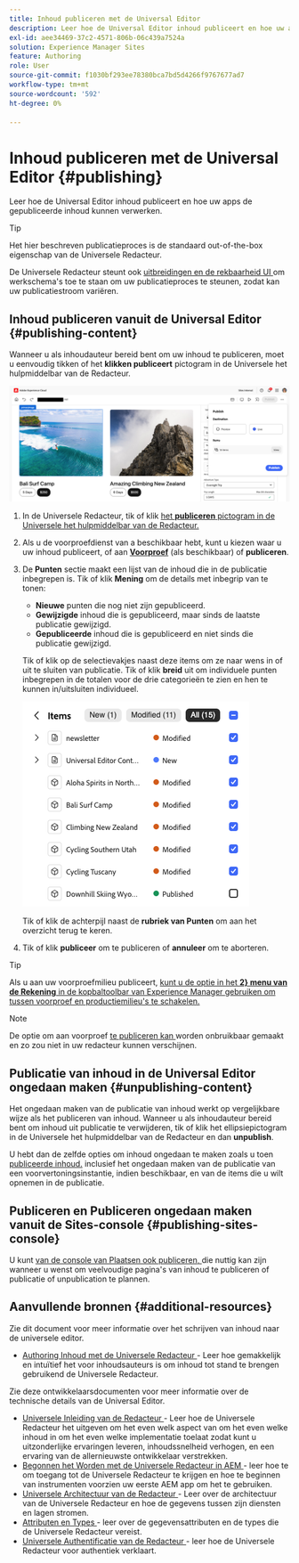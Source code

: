 ```yaml
---
title: Inhoud publiceren met de Universal Editor
description: Leer hoe de Universal Editor inhoud publiceert en hoe uw apps de gepubliceerde inhoud kunnen verwerken.
exl-id: aee34469-37c2-4571-806b-06c439a7524a
solution: Experience Manager Sites
feature: Authoring
role: User
source-git-commit: f1030bf293ee78380bca7bd5d4266f9767677ad7
workflow-type: tm+mt
source-wordcount: '592'
ht-degree: 0%

---
```



# Inhoud publiceren met de Universal Editor {#publishing}

Leer hoe de Universal Editor inhoud publiceert en hoe uw apps de gepubliceerde inhoud kunnen verwerken.

>[!TIP]
>
>Het hier beschreven publicatieproces is de standaard out-of-the-box eigenschap van de Universele Redacteur.
>
>De Universele Redacteur steunt ook [ uitbreidingen en de rekbaarheid UI ](/help/implementing/universal-editor/extending.md) om werkschema&#39;s toe te staan om uw publicatieproces te steunen, zodat kan uw publicatiestroom variëren.

## Inhoud publiceren vanuit de Universal Editor {#publishing-content}

Wanneer u als inhoudauteur bereid bent om uw inhoud te publiceren, moet u eenvoudig tikken of het **klikken publiceert** pictogram in de Universele het hulpmiddelbar van de Redacteur.

![ het Publiceren pagina&#39;s ](assets/publish-menu.png)

1. In de Universele Redacteur, tik of klik [ het **publiceren** pictogram in de Universele het hulpmiddelbar van de Redacteur.](/help/sites-cloud/authoring/universal-editor/navigation.md#publish)
1. Als u de voorproefdienst van a [ ](/help/sites-cloud/authoring/sites-console/previewing-content.md) beschikbaar hebt, kunt u kiezen waar u uw inhoud publiceert, of aan **[Voorproef](/help/sites-cloud/authoring/sites-console/previewing-content.md)** (als beschikbaar) of **publiceren**.
1. De **Punten** sectie maakt een lijst van de inhoud die in de publicatie inbegrepen is. Tik of klik **Mening** om de details met inbegrip van te tonen:
   * **Nieuwe** punten die nog niet zijn gepubliceerd.
   * **Gewijzigde** inhoud die is gepubliceerd, maar sinds de laatste publicatie gewijzigd.
   * **Gepubliceerde** inhoud die is gepubliceerd en niet sinds die publicatie gewijzigd.

   Tik of klik op de selectievakjes naast deze items om ze naar wens in of uit te sluiten van publicatie. Tik of klik **breid** uit om individuele punten inbegrepen in de totalen voor de drie categorieën te zien en hen te kunnen in/uitsluiten individueel.

   ![ publiceer punten ](assets/publish-items.png)

   Tik of klik de achterpijl naast de **rubriek van Punten** om aan het overzicht terug te keren.

1. Tik of klik **publiceer** om te publiceren of **annuleer** om te aborteren.

>[!TIP]
>
>Als u aan uw voorproefmilieu publiceert, [ kunt u de optie in het **2} menu van de Rekening** in de kopbaltoolbar van Experience Manager gebruiken om tussen voorproef en productiemilieu&#39;s te schakelen.](/help/sites-cloud/authoring/universal-editor/navigation.md#user-properties)

>[!NOTE]
>
>De optie om aan voorproef [ te publiceren kan ](/help/implementing/universal-editor/customizing.md#publish-preview) worden onbruikbaar gemaakt en zo zou niet in uw redacteur kunnen verschijnen.

## Publicatie van inhoud in de Universal Editor ongedaan maken {#unpublishing-content}

Het ongedaan maken van de publicatie van inhoud werkt op vergelijkbare wijze als het publiceren van inhoud. Wanneer u als inhoudauteur bereid bent om inhoud uit publicatie te verwijderen, tik of klik het ellipsiepictogram in de Universele het hulpmiddelbar van de Redacteur en dan **unpublish**.

U hebt dan de zelfde opties om inhoud ongedaan te maken zoals u toen [ publiceerde inhoud.](#publishing-content) inclusief het ongedaan maken van de publicatie van een voorvertoningsinstantie, indien beschikbaar, en van de items die u wilt opnemen in de publicatie.

## Publiceren en Publiceren ongedaan maken vanuit de Sites-console {#publishing-sites-console}

U kunt [ van de console van Plaatsen ook publiceren, ](/help/sites-cloud/authoring/sites-console/publishing-pages.md) die nuttig kan zijn wanneer u wenst om veelvoudige pagina&#39;s van inhoud te publiceren of publicatie of unpublication te plannen.

## Aanvullende bronnen {#additional-resources}

Zie dit document voor meer informatie over het schrijven van inhoud naar de universele editor.

* [ Authoring Inhoud met de Universele Redacteur ](authoring.md) - Leer hoe gemakkelijk en intuïtief het voor inhoudsauteurs is om inhoud tot stand te brengen gebruikend de Universele Redacteur.

Zie deze ontwikkelaarsdocumenten voor meer informatie over de technische details van de Universal Editor.

* [ Universele Inleiding van de Redacteur ](/help/implementing/universal-editor/introduction.md) - Leer hoe de Universele Redacteur het uitgeven om het even welk aspect van om het even welke inhoud in om het even welke implementatie toelaat zodat kunt u uitzonderlijke ervaringen leveren, inhoudssnelheid verhogen, en een ervaring van de allernieuwste ontwikkelaar verstrekken.
* [ Begonnen het Worden met de Universele Redacteur in AEM ](/help/implementing/universal-editor/getting-started.md) - leer hoe te om toegang tot de Universele Redacteur te krijgen en hoe te beginnen van instrumenten voorzien uw eerste AEM app om het te gebruiken.
* [ Universele Architectuur van de Redacteur ](/help/implementing/universal-editor/architecture.md) - Leer over de architectuur van de Universele Redacteur en hoe de gegevens tussen zijn diensten en lagen stromen.
* [ Attributen en Types ](/help/implementing/universal-editor/attributes-types.md) - leer over de gegevensattributen en de types die de Universele Redacteur vereist.
* [ Universele Authentificatie van de Redacteur ](/help/implementing/universal-editor/authentication.md) - leer hoe de Universele Redacteur voor authentiek verklaart.
